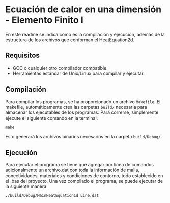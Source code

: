 # Ecuación de calor en una dimensión - Elemento Finito I

En este readme se indica como es la compilación y ejecución, además de la estructura de los archivos que conforman el HeatEquation2d.

## Requisitos

- GCC o cualquier otro compilador compatible.
- Herramientas estándar de Unix/Linux para compilar y ejecutar.

## Compilación

Para compilar los programas, se ha proporcionado un archivo `Makefile`. El makefile, automáticamente crea las carpetas `build/` necesaria para almacenar los ejecutables de los programas. Para correrse, simplemente ejecute el siguiente comando en la terminal.

```
make
```

Esto generará los archivos binarios necesarios en la carpeta `build/Debug/`.

## Ejecución

Para ejecutar el programa se tiene que agregar por línea de comandos adicionalmente un archivo.dat con toda la información de malla, conectividades, materiales y condiciones de contorno, todo establecido en el .bas del proyecto. Una vez compilado el programa, se puede ejecutar de la siguiente manera:

```
./build/Debug/MainHeatEquation1d Line.dat
```